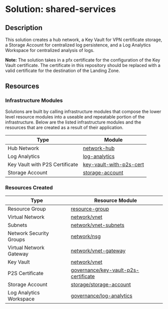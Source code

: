 # **Solution: shared-services**

## Description

This solution creates a hub network, a Key Vault for VPN certificate storage, a Storage Account for centralized log persistence, and a Log Analytics Workspace for centralized analysis of logs.

**Note:** The solution takes in a pfx certificate for the configuration of the Key Vault certificate. The certificate in this repository should be replaced with a valid certificate for the destination of the Landing Zone.

## Resources

### Infrastructure Modules

Solutions are built by calling infrastructure modules that compose the lower level resource modules into a useable and repeatable portion of the infrastructure. Below are the listed infrastructure modules and the resources that are created as a result of their application.

| Type     | Module     |
|----------|------------|
| Hub Network | [network-hub](../../../modules/azure/network-hub) |
| Log Analytics | [log-analytics](../../../modules/azure/log-analytics) |
| Key Vault with P2S Certificate | [key-vault-with-p2s-cert](../../../modules/azure/key-vault-with-p2s-cert) |
| Storage Account | [storage-account](../../../modules/azure/storage-account) |

### Resources Created

| Type     | Resource Module     |
|----------|------------|
| Resource Group | [resource-group](../../../resources/azure/resource-group/README.md)|
| Virtual Network | [network/vnet](../../../resources/azure/network/vnet/README.md)|
| Subnets| [network/vnet-subnets](../../../resources/azure/network/vnet-subnets/README.md) |
| Network Security Groups | [network/nsg](../../../resources/azure/network/nsg/README.md) |
| Virtual Network Gateway | [network/vnet-gateway](../../../resources/azure/network/vnet-gateway/README.md)|
| Key Vault | [network/vnet](../../../resources/azure/governance/key-vault/README.md)|
| P2S Certificate | [governance/key-vault-p2s-certificate](../../../resources/azure/governance/key-vault-p2s-certificate/README.md) |
| Storage Account | [storage/storage-account](../../../resources/azure/storage/storage-account/README.md)|
| Log Analytics Workspace | [governance/log-analytics](../../../resources/azure/governance/log-analytics/README.md)|


